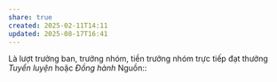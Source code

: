```yaml
---
share: true
created: 2025-02-11T14:11
updated: 2025-08-17T16:41
---
```

Là lượt trưởng ban, trưởng nhóm, tiền trưởng nhóm trực tiếp đạt thưởng *Tuyển luyện* hoặc *Đồng hành* 
Nguồn:: 
